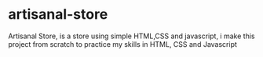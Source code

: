 # artisanal-store
Artisanal Store, is a store using simple HTML,CSS and javascript, i make this project from scratch to practice my skills in HTML, CSS and Javascript
